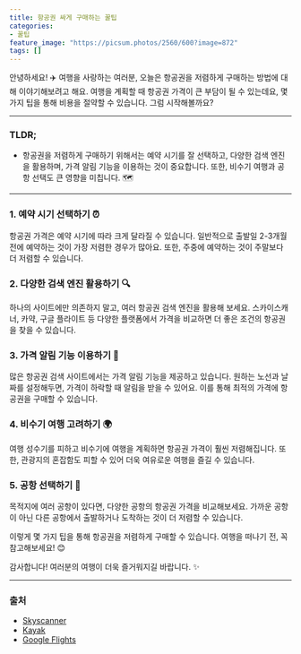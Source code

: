 ```yaml
---
title: 항공권 싸게 구매하는 꿀팁
categories: 
- 꿀팁
feature_image: "https://picsum.photos/2560/600?image=872"
tags: []
---
```


안녕하세요! ✈️ 여행을 사랑하는 여러분, 오늘은 항공권을 저렴하게 구매하는 방법에 대해 이야기해보려고 해요. 여행을 계획할 때 항공권 가격이 큰 부담이 될 수 있는데요, 몇 가지 팁을 통해 비용을 절약할 수 있습니다. 그럼 시작해볼까요?

---

### TLDR;
- 항공권을 저렴하게 구매하기 위해서는 예약 시기를 잘 선택하고, 다양한 검색 엔진을 활용하며, 가격 알림 기능을 이용하는 것이 중요합니다. 또한, 비수기 여행과 공항 선택도 큰 영향을 미칩니다. 🗺️

---

### 1. 예약 시기 선택하기 ⏰
항공권 가격은 예약 시기에 따라 크게 달라질 수 있습니다. 일반적으로 출발일 2-3개월 전에 예약하는 것이 가장 저렴한 경우가 많아요. 또한, 주중에 예약하는 것이 주말보다 더 저렴할 수 있습니다.

### 2. 다양한 검색 엔진 활용하기 🔍
하나의 사이트에만 의존하지 말고, 여러 항공권 검색 엔진을 활용해 보세요. 스카이스캐너, 카약, 구글 플라이트 등 다양한 플랫폼에서 가격을 비교하면 더 좋은 조건의 항공권을 찾을 수 있습니다.

### 3. 가격 알림 기능 이용하기 📲
많은 항공권 검색 사이트에서는 가격 알림 기능을 제공하고 있습니다. 원하는 노선과 날짜를 설정해두면, 가격이 하락할 때 알림을 받을 수 있어요. 이를 통해 최적의 가격에 항공권을 구매할 수 있습니다.

### 4. 비수기 여행 고려하기 🌍
여행 성수기를 피하고 비수기에 여행을 계획하면 항공권 가격이 훨씬 저렴해집니다. 또한, 관광지의 혼잡함도 피할 수 있어 더욱 여유로운 여행을 즐길 수 있습니다.

### 5. 공항 선택하기 🛬
목적지에 여러 공항이 있다면, 다양한 공항의 항공권 가격을 비교해보세요. 가까운 공항이 아닌 다른 공항에서 출발하거나 도착하는 것이 더 저렴할 수 있습니다.

이렇게 몇 가지 팁을 통해 항공권을 저렴하게 구매할 수 있습니다. 여행을 떠나기 전, 꼭 참고해보세요! 😊

감사합니다! 여러분의 여행이 더욱 즐거워지길 바랍니다. ✨

---

### 출처
- [Skyscanner](https://www.skyscanner.com)
- [Kayak](https://www.kayak.com)
- [Google Flights](https://www.google.com/flights)